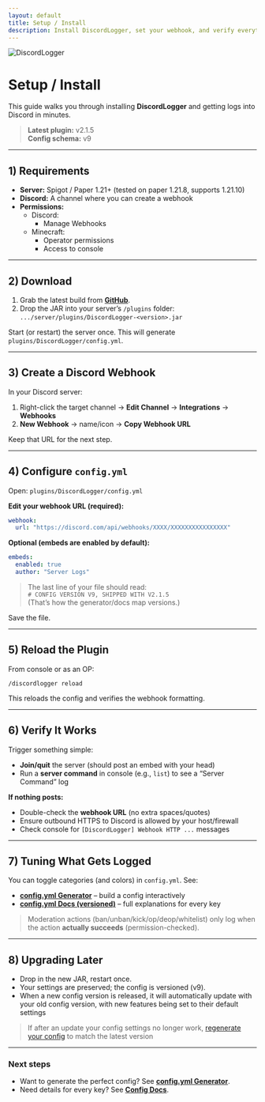 ```yaml
---
layout: default
title: Setup / Install
description: Install DiscordLogger, set your webhook, and verify everything is working.
---
```


![DiscordLogger](https://files.godtiergamers.xyz/DiscordLogger-Banner.png "DiscordLogger")
# Setup / Install

This guide walks you through installing **DiscordLogger** and getting logs into Discord in minutes.

> **Latest plugin:** v2.1.5  
> **Config schema:** v9

---

## 1) Requirements

- **Server:** Spigot / Paper 1.21+ (tested on paper 1.21.8, supports 1.21.10)
- **Discord:** A channel where you can create a webhook
- **Permissions:**
    - Discord:
        - Manage Webhooks
    - Minecraft:
        - Operator permissions
        - Access to console

---

## 2) Download

1. Grab the latest build from **[GitHub](https://github.com/GodTierGamers/DiscordLogger/releases)**.
2. Drop the JAR into your server’s `/plugins` folder:  
   `.../server/plugins/DiscordLogger-<version>.jar`

Start (or restart) the server once. This will generate `plugins/DiscordLogger/config.yml`.

---

## 3) Create a Discord Webhook

In your Discord server:

1. Right-click the target channel → **Edit Channel** → **Integrations** → **Webhooks**
2. **New Webhook** → name/icon → **Copy Webhook URL**

Keep that URL for the next step.

---

## 4) Configure `config.yml`

Open: `plugins/DiscordLogger/config.yml`

**Edit your webhook URL (required):**

```yaml
webhook:
  url: "https://discord.com/api/webhooks/XXXX/XXXXXXXXXXXXXXXX"
```

**Optional (embeds are enabled by default):**

```yaml
embeds:
  enabled: true
  author: "Server Logs"
```

> The last line of your file should read:  
> `# CONFIG VERSION V9, SHIPPED WITH V2.1.5`  
> (That’s how the generator/docs map versions.)

Save the file.

---

## 5) Reload the Plugin

From console or as an OP:

```shell
/discordlogger reload
```

This reloads the config and verifies the webhook formatting.

---

## 6) Verify It Works

Trigger something simple:

- **Join/quit** the server (should post an embed with your head)
- Run a **server command** in console (e.g., `list`) to see a “Server Command” log

**If nothing posts:**

- Double-check the **webhook URL** (no extra spaces/quotes)
- Ensure outbound HTTPS to Discord is allowed by your host/firewall
- Check console for `[DiscordLogger] Webhook HTTP ...` messages

---

## 7) Tuning What Gets Logged

You can toggle categories (and colors) in `config.yml`. See:

- **[config.yml Generator](/generator/)** – build a config interactively
- **[config.yml Docs (versioned)](/config/)** – full explanations for every key

> Moderation actions (ban/unban/kick/op/deop/whitelist) only log when the action **actually succeeds** (permission-checked).

---

## 8) Upgrading Later

- Drop in the new JAR, restart once.
- Your settings are preserved; the config is versioned (v9).
- When a new config version is released, it will automatically update with your old config version, with new features being set to their default settings

> If after an update your config settings no longer work, [regenerate your config](/generator/) to match the latest version

---

### Next steps

- Want to generate the perfect config? See **[config.yml Generator](/generator/)**.
- Need details for every key? See **[Config Docs](/config/)**.
